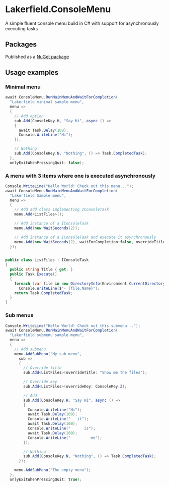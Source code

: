# Lakerfield.ConsoleMenu
A simple fluent console menu build in C# with support for asynchronously executing tasks

## Packages
Published as a [NuGet package](https://www.nuget.org/packages/Lakerfield.ConsoleMenu)

## Usage examples

### Minimal menu
```csharp
await ConsoleMenu.RunMainMenuAndWaitForCompletion(
  "Lakerfield minimal sample menu", 
  menu =>
  {
    // Add option
    sub.Add(ConsoleKey.H, "Say Hi", async () =>
    {
      await Task.Delay(100);
      Console.WriteLine("Hi");
    });

    // Nothing
    sub.Add(ConsoleKey.N, "Nothing", () => Task.CompletedTask);
  }, 
  onlyExitWhenPressingQuit: false);
  ```

### A menu with 3 items where one is executed asynchronously
```csharp
Console.WriteLine("Hello World! Check out this menu...");
await ConsoleMenu.RunMainMenuAndWaitForCompletion(
  "Lakerfield Sample menu", 
  menu =>
  {
    // Add add class implementing IConsoleTask
    menu.Add<ListFiles>();

    // Add instance of a IConsoleTask
    menu.Add(new WaitSeconds(2));

    // Add instance of a IConsoleTask and execute it asynchronously
    menu.Add(new WaitSeconds(2), waitForCompletion:false, overrideTitle: "async wait 2 seconds");
  });


public class ListFiles : IConsoleTask
{
  public string Title { get; }
  public Task Execute()
  {
    foreach (var file in new DirectoryInfo(Environment.CurrentDirectory).GetFiles())
      Console.WriteLine($"- {file.Name}");
    return Task.CompletedTask;
  }
}
```

### Sub menus
```csharp
Console.WriteLine("Hello World! Check out this submenu...");
await ConsoleMenu.RunMainMenuAndWaitForCompletion(
  "Lakerfield submenu sample menu", 
  menu =>
  {
    // Add submenu
    menu.AddSubMenu("My sub menu",
      sub =>
      {
        // Override title
        sub.Add<ListFiles>(overrideTitle: "Show me the files");

        // Override key
        sub.Add<ListFiles>(overrideKey: ConsoleKey.Z);

        // Add 
        sub.Add(ConsoleKey.H, "Say Hi", async () =>
        {
          Console.WriteLine("Hi");
          await Task.Delay(100);
          Console.WriteLine("   it");
          await Task.Delay(100);
          Console.WriteLine("      is");
          await Task.Delay(100);
          Console.WriteLine("         me");
        });

        // Nothing
        sub.Add(ConsoleKey.N, "Nothing", () => Task.CompletedTask);
      });

    menu.AddSubMenu("The empty menu");
  }, 
  onlyExitWhenPressingQuit: true);
```



